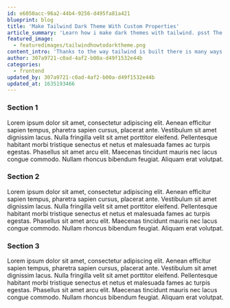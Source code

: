 ```yaml
---
id: e6050acc-96a2-44b4-9256-d495fa81a421
blueprint: blog
title: 'Make Tailwind Dark Theme With Custom Properties'
article_summary: 'Learn how i make dark themes with tailwind. psst The secret sauce is the tailwind config file 😉'
featured_image:
  - featuredimages/tailwindhowtodarktheme.png
content_intro: 'Thanks to the way tailwind is built there is many ways to do themes. Today I''ll share the way I''ve made dark/light themes for most of the websites I''ve built.'
author: 307a9721-c0ad-4af2-b00a-d49f1532e44b
categories:
  - frontend
updated_by: 307a9721-c0ad-4af2-b00a-d49f1532e44b
updated_at: 1635193466
---
```

### Section 1
Lorem ipsum dolor sit amet, consectetur adipiscing elit. Aenean efficitur sapien tempus, pharetra sapien cursus, placerat ante. Vestibulum sit amet dignissim lacus. Nulla fringilla velit sit amet porttitor eleifend. Pellentesque habitant morbi tristique senectus et netus et malesuada fames ac turpis egestas. Phasellus sit amet arcu elit. Maecenas tincidunt mauris nec lacus congue commodo. Nullam rhoncus bibendum feugiat. Aliquam erat volutpat.

### Section 2
Lorem ipsum dolor sit amet, consectetur adipiscing elit. Aenean efficitur sapien tempus, pharetra sapien cursus, placerat ante. Vestibulum sit amet dignissim lacus. Nulla fringilla velit sit amet porttitor eleifend. Pellentesque habitant morbi tristique senectus et netus et malesuada fames ac turpis egestas. Phasellus sit amet arcu elit. Maecenas tincidunt mauris nec lacus congue commodo. Nullam rhoncus bibendum feugiat. Aliquam erat volutpat.

### Section 3
Lorem ipsum dolor sit amet, consectetur adipiscing elit. Aenean efficitur sapien tempus, pharetra sapien cursus, placerat ante. Vestibulum sit amet dignissim lacus. Nulla fringilla velit sit amet porttitor eleifend. Pellentesque habitant morbi tristique senectus et netus et malesuada fames ac turpis egestas. Phasellus sit amet arcu elit. Maecenas tincidunt mauris nec lacus congue commodo. Nullam rhoncus bibendum feugiat. Aliquam erat volutpat.